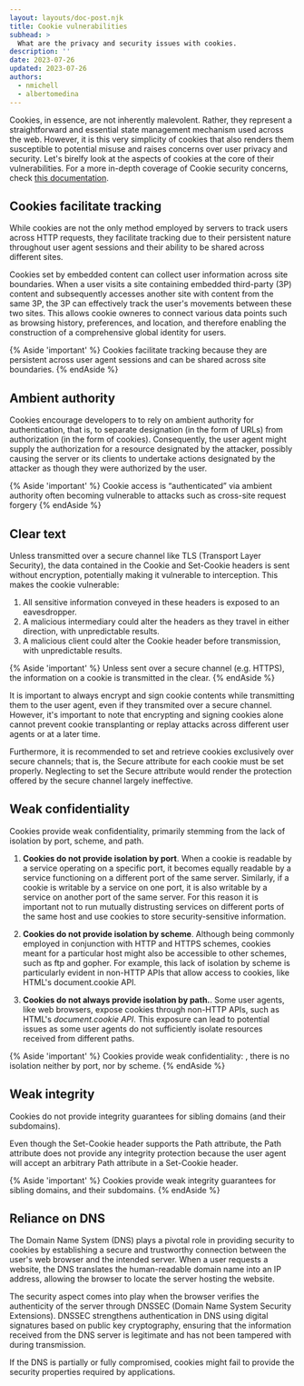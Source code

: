 ```yaml
---
layout: layouts/doc-post.njk
title: Cookie vulnerabilities
subhead: >
  What are the privacy and security issues with cookies.
description: ''
date: 2023-07-26
updated: 2023-07-26
authors:
  - nmichell
  - albertomedina
---
```


Cookies, in essence, are not inherently malevolent. Rather, they represent a straightforward and essential state management mechanism used across the web. However, it is this very simplicity of cookies that also renders them susceptible to potential misuse and raises concerns over user privacy and security. Let's birelfy look at the aspects of cookies at the core of their vulnerabilities. For a more in-depth coverage of Cookie security concerns, check [this documentation](https://httpwg.org/specs/rfc6265.html#security-considerations).

## Cookies facilitate tracking

While cookies are not the only method employed by servers to track users across HTTP requests, they facilitate tracking due to their persistent nature throughout user agent sessions and their ability to be shared across different sites.

Cookies set by embedded content can collect user information across site boundaries. When a user visits a site containing embedded third-party (3P) content and subsequently accesses another site with content from the same 3P, the 3P can effectively track the user's movements between these two sites. This allows cookie owneres to connect various data points such as browsing history, preferences, and location, and therefore enabling the construction of a comprehensive global identity for users.

{% Aside 'important' %}
Cookies facilitate tracking because they are persistent across user agent sessions and can be shared across site boundaries.
{% endAside %}

## Ambient authority

Cookies encourage developers to to rely on ambient authority for authentication, that is, to separate designation (in the form of URLs) from authorization (in the form of cookies). Consequently, the user agent might supply the authorization for a resource designated by the attacker, possibly causing the server or its clients to undertake actions designated by the attacker as though they were authorized by the user.

{% Aside 'important' %}
Cookie access is “authenticated” via ambient authority often becoming vulnerable to attacks such as cross-site request forgery
{% endAside %}

## Clear text

Unless transmitted over a secure channel like TLS (Transport Layer Security), the data contained in the Cookie and Set-Cookie headers is sent without encryption, potentially making it vulnerable to interception. This makes the cookie vulnerable:

1. All sensitive information conveyed in these headers is exposed to an eavesdropper.
2. A malicious intermediary could alter the headers as they travel in either direction, with unpredictable results.
3. A malicious client could alter the Cookie header before transmission, with unpredictable results.

{% Aside 'important' %}
Unless sent over a secure channel (e.g. HTTPS), the information on a cookie is transmitted in the clear.
{% endAside %}

It is important to always encrypt and sign cookie contents while transmitting them to the user agent, even if they transmited over a secure channel. However, it's important to note that encrypting and signing cookies alone cannot prevent cookie transplanting or replay attacks across different user agents or at a later time.

Furthermore, it is recommended to set and retrieve cookies exclusively over secure channels; that is, the Secure attribute for each cookie must be set properly. Neglecting to set the Secure attribute would render the protection offered by the secure channel largely ineffective.

## Weak confidentiality

Cookies provide weak confidentiality, primarily stemming from the lack of isolation by port, scheme, and path.

1. **Cookies do not provide isolation by port**. When a cookie is readable by a service operating on a specific port, it becomes equally readable by a service functioning on a different port of the same server. Similarly, if a cookie is writable by a service on one port, it is also writable by a service on another port of the same server. For this reason it is important not to run mutually distrusting services on different ports of the same host and use cookies to store security-sensitive information.

2. **Cookies do not provide isolation by scheme**. Although being commonly employed in conjunction with HTTP and HTTPS schemes, cookies meant for a particular host might also be accessible to other schemes, such as ftp and gopher. For example, this lack of isolation by scheme is particularly evident in non-HTTP APIs that allow access to cookies, like HTML's document.cookie API.

3. **Cookies do not always provide isolation by path.**. Some user agents, like web browsers, expose cookies through non-HTTP APIs, such as HTML's _document.cookie API_. This exposure can lead to potential issues as some user agents do not sufficiently isolate resources received from different paths.

{% Aside 'important' %}
Cookies provide weak confidentiality: , there is no isolation neither by port, nor by scheme.
{% endAside %}

## Weak integrity

Cookies do not provide integrity guarantees for sibling domains (and their subdomains).

Even though the Set-Cookie header supports the Path attribute, the Path attribute does not provide any integrity protection because the user agent will accept an arbitrary Path attribute in a Set-Cookie header.

{% Aside 'important' %}
Cookies provide
weak integrity guarantees for sibling domains, and their subdomains.
{% endAside %}

## Reliance on DNS

The Domain Name System (DNS) plays a pivotal role in providing security to cookies by establishing a secure and trustworthy connection between the user's web browser and the intended server. When a user requests a website, the DNS translates the human-readable domain name into an IP address, allowing the browser to locate the server hosting the website.

The security aspect comes into play when the browser verifies the authenticity of the server through DNSSEC (Domain Name System Security Extensions). DNSSEC strengthens authentication in DNS using digital signatures based on public key cryptography, ensuring that the information received from the DNS server is legitimate and has not been tampered with during transmission.

If the DNS is partially or fully compromised, cookies might fail to provide the security properties required by applications.
